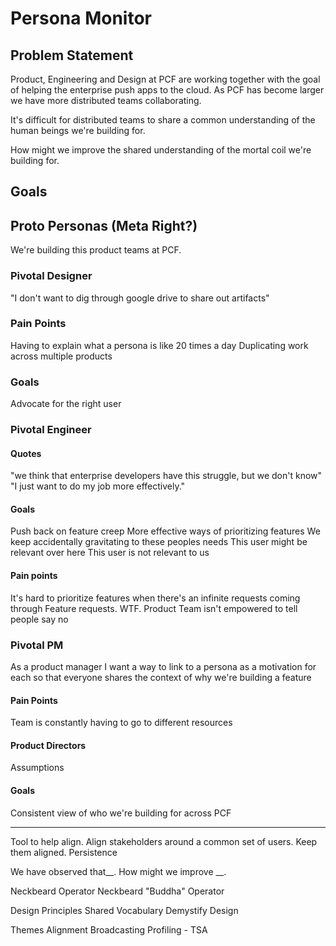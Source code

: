 # Persona Monitor

## Problem Statement

Product, Engineering and Design at PCF are working together with the goal of helping the enterprise push apps to the cloud. As PCF has become larger we have more distributed teams collaborating.

It's difficult for distributed teams to share a common understanding of the human beings we're building for.

How might we improve the shared understanding of the mortal coil we're building for.

## Goals

## Proto Personas (Meta Right?)

We're building this product teams at PCF.

### Pivotal Designer
"I don't want to dig through google drive to share out artifacts"

### Pain Points
Having to explain what a persona is like 20 times a day
Duplicating work across multiple products

### Goals
Advocate for the right user

### Pivotal Engineer
#### Quotes
"we think that enterprise developers have this struggle, but we don't know"
"I just want to do my job more effectively."

#### Goals
Push back on feature creep
More effective ways of prioritizing features
We keep accidentally gravitating to these peoples needs
This user might be relevant over here
This user is not relevant to us

#### Pain points
It's hard to prioritize features when there's an infinite requests coming through
Feature requests. WTF.
Product Team isn't empowered to tell people say no

### Pivotal PM
As a product manager 
I want a way to link to a persona as a motivation for each 
so that everyone shares the context of why we're building a feature

#### Pain Points
Team is constantly having to go to different resources

#### Product Directors
Assumptions

#### Goals
Consistent view of who we're building for across PCF

---

Tool to help align.
Align stakeholders around a common set of users.
Keep them aligned.
Persistence

We have observed that__.
How might we improve __.

Neckbeard Operator
Neckbeard "Buddha" Operator

Design Principles
Shared Vocabulary
Demystify Design

Themes
Alignment
Broadcasting
Profiling - TSA
